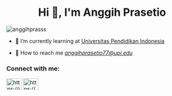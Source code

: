 <h1 align="center">Hi 👋, I'm Anggih Prasetio</h1>

<p align="left"> <img src="https://komarev.com/ghpvc/?username=anggihprasss&label=PROFILE+VIEWS&color=red&style=plastic" alt="anggihprasss" /> </p>

- 📒 I’m currently learning at [Universitas Pendidikan Indonesia](http://upi.edu)  

- 📧 How to reach me *anggihprasetio77@upi.edu*

<h3 align="left">Connect with me:</h3>
<p align="left">
<a href="https://id.linkedin.com/in/anggih-prasetio-a32218223" target="blank"><img align="center" src="https://raw.githubusercontent.com/rahuldkjain/github-profile-readme-generator/master/src/images/icons/Social/linked-in-alt.svg" alt="https://id.linkedin.com/in/anggih-prasetio-a32218223" height="30" width="40" /></a>
<a href="https://www.instagram.com/anggih_praset10/" target="blank"><img align="center" src="https://raw.githubusercontent.com/rahuldkjain/github-profile-readme-generator/master/src/images/icons/Social/instagram.svg" alt="https://www.instagram.com/anggih_praset10/" height="30" width="40" /></a>
</p>
